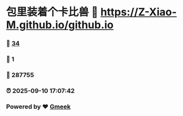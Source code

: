 # 包里装着个卡比兽 :link: https://Z-Xiao-M.github.io/github.io 
### :page_facing_up: [34](https://Z-Xiao-M.github.io/github.io/tag.html) 
### :speech_balloon: 1 
### :hibiscus: 287755 
### :alarm_clock: 2025-09-10 17:07:42 
### Powered by :heart: [Gmeek](https://github.com/Meekdai/Gmeek)
